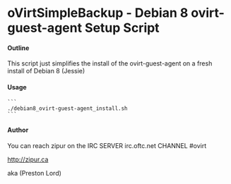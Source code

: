 # oVirtSimpleBackup - Debian 8 ovirt-guest-agent Setup Script

#### Outline

This script just simplifies the install of the ovirt-guest-agent on a fresh install of Debian 8 (Jessie)

#### Usage
    ```
    ./debian8_ovirt-guest-agent_install.sh
    ```

#### Author

You can reach zipur on the IRC SERVER irc.oftc.net CHANNEL #ovirt

http://zipur.ca

aka (Preston Lord)

